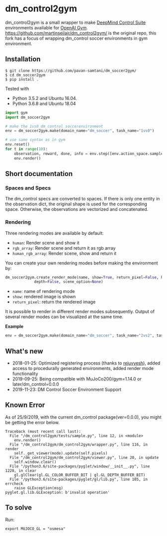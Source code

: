 # dm_control2gym

dm_control2gym is a small wrapper to make [DeepMind Control Suite](https://github.com/deepmind/dm_control) environments available for [OpenAI Gym](https://github.com/openai/gym).
https://github.com/martinseilair/dm_control2gym/ is the original repo, this fork has a focus of wrapping dm_control soccer environments in gym environment.

## Installation

```shell
$ git clone https://github.com/pavan-samtani/dm_soccer2gym/
$ cd dm_soccer2gym
$ pip install .
```

Tested with
- Python 3.5.2 and Ubuntu 16.04.
- Python 3.6.8 and Ubuntu 18.04



```python
import gym
import dm_soccer2gym

# make the 1vs0 dm_control soccerenvironment
env = dm_soccer2gym.make(domain_name="dm_soccer", task_name="1vs0")

# use same syntax as in gym
env.reset()
for t in range(10):
    observation, reward, done, info = env.step([env.action_space.sample() for _ in range(env.num_players)]) # take a random action
    env.render()

```

## Short documentation

### Spaces and Specs

The dm_control specs are converted to spaces. If there is only one entity in the observation dict, the original shape is used for the corresponding space. Otherwise, the observations are vectorized and concatenated.

### Rendering
Three rendering modes are available by default:

* `human`: Render scene and show it
* `rgb_array`: Render scene and return it as rgb array
* `human_rgb_array`: Render scene, show and return it

You can create your own rendering modes before making the environment by:

```python
dm_soccer2gym.create_render_mode(name, show=True, return_pixel=False, height=240, width=320, camera_id=-1, overlays=(),
             depth=False, scene_option=None)
```

* `name`: name of rendering mode
* `show`: rendered image is shown
* `return_pixel`: return the rendered image

It is possible to render in different render modes subsequently. Output of several render modes can be visualized at the same time.


__Example__

```python
env = dm_soccer2gym.make(domain_name="dm_soccer", task_name="2vs2", task_kwargs={'time_limit': 10.})
```

## What's new

- 2018-01-25: Optimized registering process (thanks to [rejuvyesh](https://github.com/rejuvyesh)), added access to procedurally generated environments, added render mode functionality
- 2019-09-25: Being compatible with MuJoCo200/gym=1.14.0 or later/dm_control=0.0.0
- 2019-11-23: DM Control Soccer Environment Support


## Known Error
As of 25/9/2019, with the current dm_control package(ver=0.0.0), you might be getting the error below.

```shell
Traceback (most recent call last):
  File "/dm_control2gym/tests/sample.py", line 12, in <module>
    env.render()
  File "/dm_control2gym/dm_control2gym/wrapper.py", line 116, in render
    self._get_viewer(mode).update(self.pixels)
  File "/dm_control2gym/dm_control2gym/viewer.py", line 20, in update
    self.window.clear()
  File "/python3.6/site-packages/pyglet/window/__init__.py", line 1228, in clear
    gl.glClear(gl.GL_COLOR_BUFFER_BIT | gl.GL_DEPTH_BUFFER_BIT)
  File "/python3.6/site-packages/pyglet/gl/lib.py", line 105, in errcheck
    raise GLException(msg)
pyglet.gl.lib.GLException: b'invalid operation'
```
## To solve

Run:
```shell
export MUJOCO_GL = "osmesa"
```
